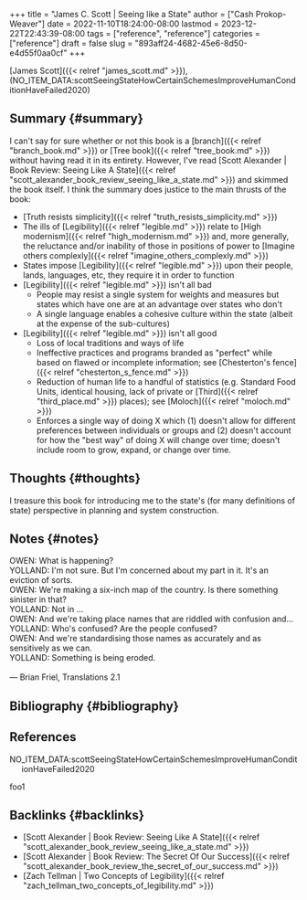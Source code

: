 +++
title = "James C. Scott | Seeing like a State"
author = ["Cash Prokop-Weaver"]
date = 2022-11-10T18:24:00-08:00
lastmod = 2023-12-22T22:43:39-08:00
tags = ["reference", "reference"]
categories = ["reference"]
draft = false
slug = "893aff24-4682-45e6-8d50-e4d55f0aa0cf"
+++

[James Scott]({{< relref "james_scott.md" >}}), (NO_ITEM_DATA:scottSeeingStateHowCertainSchemesImproveHumanConditionHaveFailed2020)


## Summary {#summary}

I can't say for sure whether or not this book is a [branch]({{< relref "branch_book.md" >}}) or [Tree book]({{< relref "tree_book.md" >}}) without having read it in its entirety. However, I've read [Scott Alexander | Book Review: Seeing Like A State]({{< relref "scott_alexander_book_review_seeing_like_a_state.md" >}}) and skimmed the book itself. I think the summary does justice to the main thrusts of the book:

-   [Truth resists simplicity]({{< relref "truth_resists_simplicity.md" >}})
-   The ills of [Legibility]({{< relref "legible.md" >}}) relate to [High modernism]({{< relref "high_modernism.md" >}}) and, more generally, the reluctance and/or inability of those in positions of power to [Imagine others complexly]({{< relref "imagine_others_complexly.md" >}})
-   States impose [Legibility]({{< relref "legible.md" >}}) upon their people, lands, languages, etc, they require it in order to function
-   [Legibility]({{< relref "legible.md" >}}) isn't all bad
    -   People may resist a single system for weights and measures but states which have one are at an advantage over states who don't
    -   A single language enables a cohesive culture within the state (albeit at the expense of the sub-cultures)
-   [Legibility]({{< relref "legible.md" >}}) isn't all good
    -   Loss of local traditions and ways of life
    -   Ineffective practices and programs branded as "perfect" while based on flawed or incomplete information; see [Chesterton's fence]({{< relref "chesterton_s_fence.md" >}})
    -   Reduction of human life to a handful of statistics (e.g. Standard Food Units, identical housing, lack of private or [Third]({{< relref "third_place.md" >}}) places); see [Moloch]({{< relref "moloch.md" >}})
    -   Enforces a single way of doing X which (1) doesn't allow for different preferences between individuals or groups and (2) doesn't account for how the "best way" of doing X will change over time; doesn't include room to grow, expand, or change over time.


## Thoughts {#thoughts}

I treasure this book for introducing me to the state's (for many definitions of state) perspective in planning and system construction.


## Notes {#notes}

<div class="verse">

OWEN: What is happening?<br />
YOLLAND: I'm not sure. But I'm concerned about my part in it. It's an eviction of sorts.<br />
OWEN: We're making a six-inch map of the country. Is there something sinister in that?<br />
YOLLAND: Not in ...<br />
OWEN: And we're taking place names that are riddled with confusion and...<br />
YOLLAND: Who's confused? Are the people confused?<br />
OWEN: And we're standardising those names as accurately and as sensitively as we can.<br />
YOLLAND: Something is being eroded.<br />
<br />
— Brian Friel, Translations 2.1<br />

</div>


## Bibliography {#bibliography}

## References

<style>.csl-entry{text-indent: -1.5em; margin-left: 1.5em;}</style><div class="csl-bib-body">
  <div class="csl-entry">NO_ITEM_DATA:scottSeeingStateHowCertainSchemesImproveHumanConditionHaveFailed2020</div>
</div>

foo1


## Backlinks {#backlinks}

-   [Scott Alexander | Book Review: Seeing Like A State]({{< relref "scott_alexander_book_review_seeing_like_a_state.md" >}})
-   [Scott Alexander | Book Review: The Secret Of Our Success]({{< relref "scott_alexander_book_review_the_secret_of_our_success.md" >}})
-   [Zach Tellman | Two Concepts of Legibility]({{< relref "zach_tellman_two_concepts_of_legibility.md" >}})
